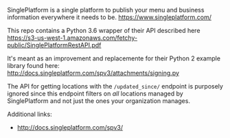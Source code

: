 SinglePlatform is a single platform to publish your menu and business information everywhere it needs to be.
https://www.singleplatform.com/

This repo contains a Python 3.6 wrapper of their API described here
https://s3-us-west-1.amazonaws.com/fetchy-public/SinglePlatformRestAPI.pdf

It's meant as an improvement and replacemente for their Python 2 example library found here:
http://docs.singleplatform.com/spv3/attachments/signing.py

The API for getting locations with the `/updated_since/` endpoint is purposely ignored since this
endpoint filters on *all* locations managed by SinglePlatform and not just the ones your organization
manages.

Additional links:
- http://docs.singleplatform.com/spv3/